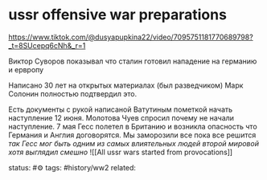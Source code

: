 # ussr offensive war preparations 
https://www.tiktok.com/@dusyapupkina22/video/7095751181770689798?_t=8SUcepq6cNh&_r=1

Виктор Суворов показывал что сталин готовил нападение на германию и ервропу

Написано 30 лет на открытых материалах (был разведчиком)
Марк Солонин полностью подтвердил это.

Есть документы с рукой написаной Ватутиным пометкой начать наступление 12 июня.
Молотова Чуев спросил почему не начали наступление.
7 мая Гесс полетел в Британию и возникла опасность что Германия и Англия договорятся. Мы заморозили все пока все решится
*так Гесс мог быть одним из самых влиятельных людей второй мировой хотя выглядил смешно*
![[All ussr wars started from provocations]]

status: #⚙️ 
tags: #history/ww2 
related: 
